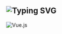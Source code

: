 ## ![Typing SVG](https://readme-typing-svg.demolab.com?font=Fira+Code&pause=1000&width=435&lines=%F0%9F%91%8B+Hi%2C+I%E2%80%99m+%40Yang-ZhiHang;Keep+learning+and+improving)

<!---
![Top Langs](https://github-readme-stats.vercel.app/api/top-langs/?username=Yang-ZhiHang&layout=compact&theme=radical)
--->

![Vue.js](https://img.shields.io/badge/Vue.js-35495E?style=for-the-badge&logo=vue.js&logoColor=4FC08D)
<!---
Yang-ZhiHang/Yang-ZhiHang is a ✨ special ✨ repository because its `README.md` (this file) appears on your GitHub profile.
You can click the Preview link to take a look at your changes.
--->
